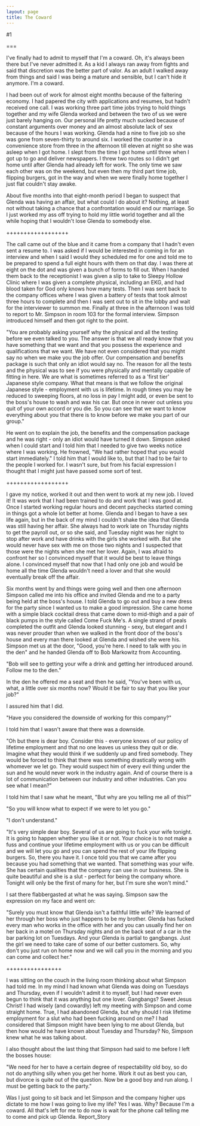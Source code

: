 ```yaml
---
layout: page
title: The Coward
---
```

#1 

===

I've finally had to admit to myself that I'm a coward. Oh, it's always been there but I've never admitted it. As a kid I always ran away from fights and said that discretion was the better part of valor. As an adult I walked away from things and said I was being a mature and sensible, but I can't hide it anymore. I'm a coward. 

I had been out of work for almost eight months because of the faltering economy. I had papered the city with applications and resumes, but hadn't received one call. I was working three part time jobs trying to hold things together and my wife Glenda worked and between the two of us we were just barely hanging on. Our personal life pretty much sucked because of constant arguments over money and an almost absolute lack of sex because of the hours I was working. Glenda had a nine to five job so she was gone from seven-thirty to around six. I worked the counter in a convenience store from three in the afternoon till eleven at night so she was asleep when I got home. I slept from the time I got home until three when I got up to go and deliver newspapers. I threw two routes so I didn't get home until after Glenda had already left for work. The only time we saw each other was on the weekend, but even then my third part time job, flipping burgers, got in the way and when we were finally home together I just flat couldn't stay awake. 

About five months into that eight-month period I began to suspect that Glenda was having an affair, but what could I do about it? Nothing, at least not without taking a chance that a confrontation would end our marriage. So I just worked my ass off trying to hold my little world together and all the while hoping that I wouldn't lose Glenda to somebody else. 

++++++++++++++++++ 

The call came out of the blue and it came from a company that I hadn't even sent a resume to. I was asked if I would be interested in coming in for an interview and when I said I would they scheduled me for one and told me to be prepared to spend a full eight hours with them on that day. I was there at eight on the dot and was given a bunch of forms to fill out. When I handed them back to the receptionist I was given a slip to take to Sleepy Hollow Clinic where I was given a complete physical, including an EKG, and had blood taken for God only knows how many tests. Then I was sent back to the company offices where I was given a battery of tests that took almost three hours to complete and then I was sent out to sit in the lobby and wait for the interviewer to summon me. Finally at three in the afternoon I was told to report to Mr. Simpson in room 103 for the formal interview. Simpson introduced himself and then got right to the point. 

"You are probably asking yourself why the physical and all the testing before we even talked to you. The answer is that we all ready know that you have something that we want and that you possess the experience and qualifications that we want. We have not even considered that you might say no when we make you the job offer. Our compensation and benefits package is such that only an idiot would say no. The reason for all the tests and the physical was to see if you were physically and mentally capable of fitting in here. We are what is sometimes referred to as a 'first tier' Japanese style company. What that means is that we follow the original Japanese style - employment with us is lifetime. In rough times you may be reduced to sweeping floors, at no loss in pay I might add, or even be sent to the boss's house to wash and wax his car. But once in never out unless you quit of your own accord or you die. So you can see that we want to know everything about you that there is to know before we make you part of our group." 

He went on to explain the job, the benefits and the compensation package and he was right - only an idiot would have turned it down. Simpson asked when I could start and I told him that I needed to give two weeks notice where I was working. He frowned, "We had rather hoped that you would start immediately." I told him that I would like to, but that I had to be fair to the people I worked for. I wasn't sure, but from his facial expression I thought that I might just have passed some sort of test. 

++++++++++++++++++ 

I gave my notice, worked it out and then went to work at my new job. I loved it! It was work that I had been trained to do and work that I was good at. Once I started working regular hours and decent paychecks started coming in things got a whole lot better at home. Glenda and I began to have a sex life again, but in the back of my mind I couldn't shake the idea that Glenda was still having her affair. She always had to work late on Thursday nights to get the payroll out, or so she said, and Tuesday night was her night to stop after work and have drinks with the girls she worked with. But she would never have sex with me on those two nights and I suspected that those were the nights when she met her lover. Again, I was afraid to confront her so I convinced myself that it would be best to leave things alone. I convinced myself that now that I had only one job and would be home all the time Glenda wouldn't need a lover and that she would eventually break off the affair. 

Six months went by and things were going well and then one afternoon Simpson called me into his office and invited Glenda and me to a party being held at the boss's house. I told Glenda to go out and buy a new dress for the party since I wanted us to make a good impression. She came home with a simple black cocktail dress that came down to mid-thigh and a pair of black pumps in the style called Come Fuck Me's. A single strand of peals completed the outfit and Glenda looked stunning - sexy, but elegant and I was never prouder than when we walked in the front door of the boss's house and every man there looked at Glenda and wished she were his. Simpson met us at the door, "Good, you're here. I need to talk with you in the den" and he handed Glenda off to Bob Markowitz from Accounting. 

"Bob will see to getting your wife a drink and getting her introduced around. Follow me to the den." 

In the den he offered me a seat and then he said, "You've been with us, what, a little over six months now? Would it be fair to say that you like your job?" 

I assured him that I did. 

"Have you considered the downside of working for this company?" 

I told him that I wasn't aware that there was a downside. 

"Oh but there is dear boy. Consider this - everyone knows of our policy of lifetime employment and that no one leaves us unless they quit or die. Imagine what they would think if we suddenly up and fired somebody. They would be forced to think that there was something drastically wrong with whomever we let go. They would suspect him of every evil thing under the sun and he would never work in the industry again. And of course there is a lot of communication between our industry and other industries. Can you see what I mean?" 

I told him that I saw what he meant, "But why are you telling me all of this?" 

"So you will know what to expect if we were to let you go." 

"I don't understand." 

"It's very simple dear boy. Several of us are going to fuck your wife tonight. It is going to happen whether you like it or not. Your choice is to not make a fuss and continue your lifetime employment with us or you can be difficult and we will let you go and you can spend the rest of your life flipping burgers. So, there you have it. I once told you that we came after you because you had something that we wanted. That something was your wife. She has certain qualities that the company can use in our business. She is quite beautiful and she is a slut - perfect for being the company whore. Tonight will only be the first of many for her, but I'm sure she won't mind." 

I sat there flabbergasted at what he was saying. Simpson saw the expression on my face and went on: 

"Surely you must know that Glenda isn't a faithful little wife? We learned of her through her boss who just happens to be my brother. Glenda has fucked every man who works in the office with her and you can usually find her on her back in a motel on Thursday nights and on the back seat of a car in the bar parking lot on Tuesdays. And your Glenda is partial to gangbangs. Just the girl we need to take care of some of our better customers. So, why don't you just run on home now and we will call you in the morning and you can come and collect her." 

++++++++++++++++ 

I was sitting on the couch in the living room thinking about what Simpson had told me. In my mind I had known what Glenda was doing on Tuesdays and Thursday, even if I wouldn't admit it to myself, but I had never even begun to think that it was anything but one lover. Gangbangs? Sweet Jesus Christ! I had wisely (and cowardly) left my meeting with Simpson and come straight home. True, I had abandoned Glenda, but why should I risk lifetime employment for a slut who had been fucking around on me? I had considered that Simpson might have been lying to me about Glenda, but then how would he have known about Tuesday and Thursday? No, Simpson knew what he was talking about. 

I also thought about the last thing that Simpson had said to me before I left the bosses house: 

"We need for her to have a certain degree of respectability old boy, so do not do anything silly when you get her home. Work it out as best you can, but divorce is quite out of the question. Now be a good boy and run along. I must be getting back to the party." 

Was I just going to sit back and let Simpson and the company higher ups dictate to me how I was going to live my life? Yes I was. Why? Because I'm a coward. All that's left for me to do now is wait for the phone call telling me to come and pick up Glenda. Report_Story 
